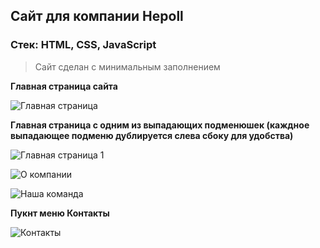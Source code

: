 ## Сайт для компании Hepoll  
### Стек: HTML, CSS, JavaScript  
> Сайт сделан с минимальным заполнением

**Главная страница сайта**

![Главная страница](https://user-images.githubusercontent.com/40881233/192155359-c61210dc-e015-4ef0-9f6d-8f3434b9713f.png)



**Главная страница с одним из выпадающих подменюшек (каждное выпадающее подменю дублируется слева сбоку для удобства)**

![Главная страница 1](https://user-images.githubusercontent.com/40881233/192156262-c9d24130-ac7a-4aee-9b08-fb65aa216bc0.png)

![О компании](https://user-images.githubusercontent.com/40881233/192156286-95f5a943-77ce-47dc-bf8d-1873ebb7ba73.png)

![Наша команда](https://user-images.githubusercontent.com/40881233/192156715-efcf2971-41f0-4dcd-b25e-538a1365fcb1.png)



**Пукнт меню Контакты**

![Контакты](https://user-images.githubusercontent.com/40881233/192156312-80a249af-528a-4b3c-9968-6996e21f34bc.png)


